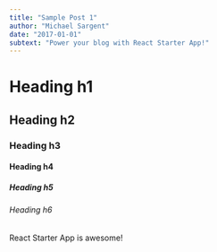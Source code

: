 ```yaml
---
title: "Sample Post 1"
author: "Michael Sargent"
date: "2017-01-01"
subtext: "Power your blog with React Starter App!"
---
```


# Heading h1

## Heading h2

### Heading h3

#### Heading h4

##### Heading h5

###### Heading h6

React Starter App is awesome!
